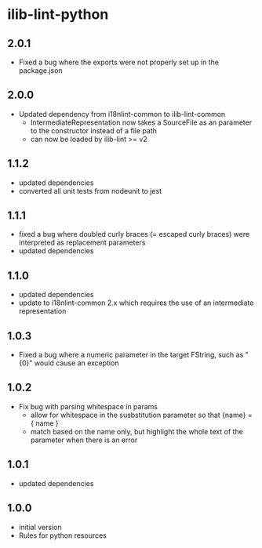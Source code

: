 # ilib-lint-python

## 2.0.1

-   Fixed a bug where the exports were not properly set up in the package.json

## 2.0.0

-   Updated dependency from i18nlint-common to ilib-lint-common
    -   IntermediateRepresentation now takes a SourceFile as an
        parameter to the constructor instead of a file path
    -   can now be loaded by ilib-lint >= v2

## 1.1.2

-   updated dependencies
-   converted all unit tests from nodeunit to jest

## 1.1.1

-   fixed a bug where doubled curly braces (= escaped curly braces) were
    interpreted as replacement parameters
-   updated dependencies

## 1.1.0

-   updated dependencies
-   update to i18nlint-common 2.x which requires the use of an intermediate
    representation

## 1.0.3

-   Fixed a bug where a numeric parameter in the target FString, such as
    "{0}" would cause an exception

## 1.0.2

-   Fix bug with parsing whitespace in params
    -   allow for whitespace in the susbstitution parameter so that
        {name} = { name }
    -   match based on the name only, but highlight the whole text of
        the parameter when there is an error

## 1.0.1

-   updated dependencies

## 1.0.0

-   initial version
-   Rules for python resources
